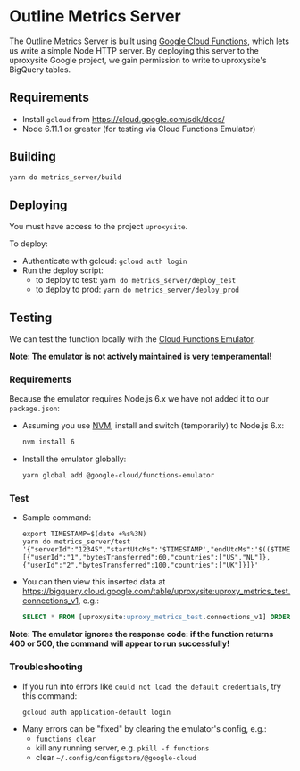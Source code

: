 # Outline Metrics Server

The Outline Metrics Server is built using [Google Cloud Functions](https://cloud.google.com/functions/), which lets us write a simple Node HTTP server.  By deploying this server to the uproxysite Google project, we gain permission to write to uproxysite's BigQuery tables.

## Requirements
* Install `gcloud` from https://cloud.google.com/sdk/docs/
* Node 6.11.1 or greater (for testing via Cloud Functions Emulator)

## Building

```sh
yarn do metrics_server/build
```

## Deploying
You must have access to the project `uproxysite`.

To deploy:
* Authenticate with gcloud: `gcloud auth login`
* Run the deploy script:
  * to deploy to test: `yarn do metrics_server/deploy_test`
  * to deploy to prod: `yarn do metrics_server/deploy_prod`

## Testing

We can test the function locally with the [Cloud Functions Emulator](https://cloud.google.com/functions/docs/emulator).

**Note: The emulator is not actively maintained is very temperamental!**

### Requirements

Because the emulator requires Node.js 6.x we have not added it to our `package.json`:
* Assuming you use [NVM](https://github.com/creationix/nvm), install and switch (temporarily) to Node.js 6.x:
  ```sh
  nvm install 6
  ```
* Install the emulator globally:
  ```sh
  yarn global add @google-cloud/functions-emulator
  ```

### Test

* Sample command:
  ```
  export TIMESTAMP=$(date +%s%3N)
  yarn do metrics_server/test '{"serverId":"12345","startUtcMs":'$TIMESTAMP',"endUtcMs":'$(($TIMESTAMP+1))',"userReports":[{"userId":"1","bytesTransferred":60,"countries":["US","NL"]},{"userId":"2","bytesTransferred":100,"countries":["UK"]}]}'
  ```
* You can then view this inserted data at https://bigquery.cloud.google.com/table/uproxysite:uproxy_metrics_test.connections_v1, e.g.:
  ```sql
  SELECT * FROM [uproxysite:uproxy_metrics_test.connections_v1] ORDER BY endTimestamp DESC LIMIT 10;
  ```

**Note: The emulator ignores the response code: if the function returns 400 or 500, the command will appear to run successfully!**

### Troubleshooting

* If you run into errors like `could not load the default credentials`, try this command:
  ```sh
  gcloud auth application-default login
  ```
* Many errors can be "fixed" by clearing the emulator's config, e.g.:
  * `functions clear`
  * kill any running server, e.g. `pkill -f functions`
  * clear `~/.config/configstore/@google-cloud`
